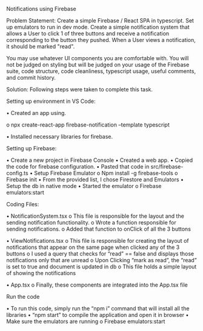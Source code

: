 Notifications using Firebase
 
Problem Statement:
Create a simple Firebase / React SPA in typescript. Set up emulators to run in dev mode. Create a simple notification system that allows a User to click 1 of three buttons and receive a notification corresponding to the button they pushed. When a User views a notification, it should be marked "read".
 
You may use whatever UI components you are comfortable with. You will not be judged on styling but will be judged on your usage of the Firebase suite, code structure, code cleanliness, typescript usage, useful comments, and commit history.

Solution:
Following steps were taken to complete this task.

Setting up environment in VS Code:

• Created an app using.

o npx create-react-app firebase-notification –template typescript

• Installed necessary libraries for firebase.

Setting up Firebase:

• Create a new project in Firebase Console
• Created a web app.
• Copied the code for firebase configuration.
• Pasted that code in src/firebase-config.ts
• Setup Firebase Emulator
o Npm install -g firebase-tools
o Firebase init
• From the provided list, I chose Firestore and Emulators
• Setup the db in native mode
• Started the emulator
o Firebase emulators:start
 
Coding Files:

• NotificationSystem.tsx
o This file is responsible for the layout and the sending notification functionality.
o Wrote a function responsible for sending notifications.
o Added that function to onClick of all the 3 buttons

• ViewNotifications.tsx
o This file is responsible for creating the layout of notifications that appear on the same page when clicked any of the 3 buttons
o I used a query that checks for “read” == false and displays those notifications only that are unread
o Upon Clicking “mark as read”, the “read” is set to true and document is updated in db
o This file holds a simple layout of showing the notifications

• App.tsx
o Finally, these components are integrated into the App.tsx file

Run the code

• To run this code, simply run the “npm i” command that will install all the libraries
• “npm start” to compile the application and open it in browser
• Make sure the emulators are running
o Firebase emulators:start
 